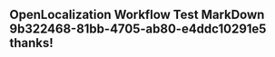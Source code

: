 <properties
ms.topic="hero-topic"
ms.test1="hero-topic"
ms.test2="test"/>

## OpenLocalization Workflow Test MarkDown 9b322468-81bb-4705-ab80-e4ddc10291e5 thanks!
